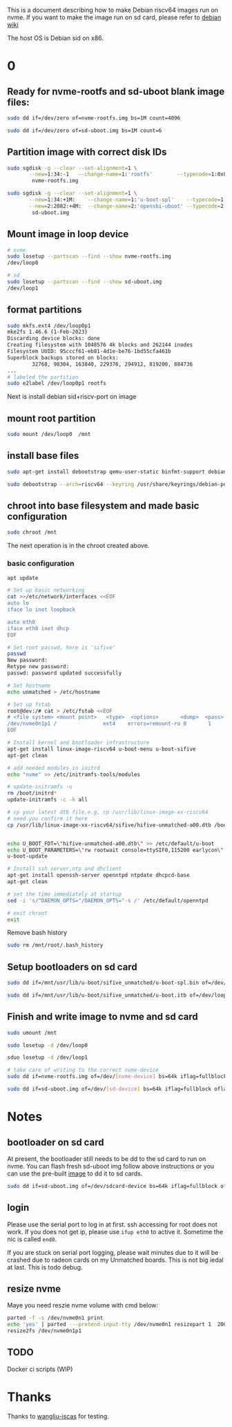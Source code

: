This is a document describing how to make Debian riscv64 images run on nvme.
If you want to make the image run on sd card, please refer to [debian wiki](https://wiki.debian.org/InstallingDebianOn/SiFive/%20HiFiveUnmatched)

The host OS is Debian sid on x86.

# 0

## Ready for nvme-rootfs and sd-uboot blank image files:

```bash
sudo dd if=/dev/zero of=nvme-rootfs.img bs=1M count=4096

sudo dd if=/dev/zero of=sd-uboot.img bs=1M count=6

```

## Partition image with correct disk IDs
```bash
sudo sgdisk -g --clear --set-alignment=1 \
       --new=1:34:-1   --change-name=1:'rootfs'        --typecode=1:0x0700 --attributes=3:set:2  \
        nvme-rootfs.img

sudo sgdisk -g --clear --set-alignment=1 \
       --new=1:34:+1M:    --change-name=1:'u-boot-spl'    --typecode=1:5b193300-fc78-40cd-8002-e86c45580b47 \
       --new=2:2082:+4M:  --change-name=2:'opensbi-uboot' --typecode=2:2e54b353-1271-4842-806f-e436d6af6985 \
        sd-uboot.img
```

## Mount image in loop device
```bash
# nvme
sudo losetup --partscan --find --show nvme-rootfs.img
/dev/loop0

# sd 
sudo losetup --partscan --find --show sd-uboot.img
/dev/loop1
```

## format partitions
```bash
sudo mkfs.ext4 /dev/loop0p1
mke2fs 1.46.6 (1-Feb-2023)
Discarding device blocks: done
Creating filesystem with 1048576 4k blocks and 262144 inodes
Filesystem UUID: 95cccf61-eb81-4d1e-be76-1bd55cfa461b
Superblock backups stored on blocks:
        32768, 98304, 163840, 229376, 294912, 819200, 884736
...
# labeled the partition
sudo e2label /dev/loop0p1 rootfs
```

Next is install debian sid+riscv-port on image

## mount root partition
```bash
sudo mount /dev/loop0  /mnt
```

## install base files
```bash
sudo apt-get install debootstrap qemu-user-static binfmt-support debian-ports-archive-keyring

sudo debootstrap --arch=riscv64 --keyring /usr/share/keyrings/debian-ports-archive-keyring.gpg --include=debian-ports-archive-keyring,ca-certificates  unstable /mnt http://deb.debian.org/debian-ports
```

## chroot into base filesystem and made basic configuration
```bash
sudo chroot /mnt
```

The next operation is in the chroot created above.

### basic configuration
```bash
apt update

# Set up basic networking
cat >>/etc/network/interfaces <<EOF
auto lo
iface lo inet loopback

auto eth0
iface eth0 inet dhcp
EOF

# Set root passwd, here is 'sifive'
passwd
New password:
Retype new password:
passwd: password updated successfully

# Set hostname
echo unmatched > /etc/hostname

# Set up fstab
root@dev:/# cat > /etc/fstab <<EOF
# <file system> <mount point>   <type>  <options>       <dump>  <pass>
/dev/nvme0n1p1 /               ext4    errors=remount-ro 0       1
EOF

# Install kernel and bootloader infrastructure
apt-get install linux-image-riscv64 u-boot-menu u-boot-sifive
apt-get clean

# add needed modules in initrd
echo "nvme" >> /etc/initramfs-tools/modules

# update-initramfs -u
rm /boot/initrd*
update-initramfs -c -k all

# cp your latest dtb file,e.g, cp /usr/lib/linux-image-xx-riscv64
# need you confirm it here
cp /usr/lib/linux-image-xx-riscv64/sifive/hifive-unmatched-a00.dtb /boot/


echo U_BOOT_FDT=\"hifive-unmatched-a00.dtb\" >> /etc/default/u-boot
echo U_BOOT_PARAMETERS=\"rw rootwait console=ttySIF0,115200 earlycon\" >> /etc/default/u-boot
u-boot-update

# Install ssh server,ntp and dhclient
apt-get install openssh-server openntpd ntpdate dhcpcd-base
apt-get clean

# set the time immediately at startup
sed -i 's/^DAEMON_OPTS="/DAEMON_OPTS="-s /' /etc/default/openntpd

# exit chroot
exit
```

Remove bash history

```bash
sudo rm /mnt/root/.bash_history
```

## Setup bootloaders on sd card
```bash
sudo dd if=/mnt/usr/lib/u-boot/sifive_unmatched/u-boot-spl.bin of=/dev/loop1p1 bs=4k iflag=fullblock oflag=direct conv=fsync status=progress

sudo dd if=/mnt/usr/lib/u-boot/sifive_unmatched/u-boot.itb of=/dev/loop1p2 bs=4k iflag=fullblock oflag=direct conv=fsync status=progress
```

## Finish and write image to nvme and sd card

```bash
sudo umount /mnt

sudo losetup -d /dev/loop0

sduo losetup -d /dev/loop1

# take care of writing to the correct nvme-device
sudo dd if=nvme-rootfs.img of=/dev/[nvme-device] bs=64k iflag=fullblock oflag=direct conv=fsync status=progress

sudo dd if=sd-uboot.img of=/dev/[sd-device] bs=64k iflag=fullblock oflag=direct conv=fsync status=progress
```

# Notes

## bootloader on sd card
At present, the bootloader still needs to be dd to the sd card to run on nvme. You can flash fresh sd-uboot img follow above instructions or you can use the pre-built [image](./image/sd-uboot.img) to dd it to sd cards.

```bash
sudo dd if=sd-uboot.img of=/dev/sdcard-device bs=64k iflag=fullblock oflag=direct conv=fsync status=progress
```

## login
Please use the serial port to log in at first. ssh accessing for root does not work. If you does not get ip, please use `ifup eth0` to active it. Sometime the nic is called `end0`.

If you are stuck on serial port logging, please wait minutes due to it will be crashed due to radeon cards on my Unmatched boards. This is not big iedal at last. This is todo debug.

## resize nvme
Maye you need reszie nvme volume with cmd below:

```bash
parted -f -s /dev/nvme0n1 print
echo 'yes' | parted ---pretend-input-tty /dev/nvme0n1 resizepart 1  20GB
resize2fs /dev/nvme0n1p1
```

## TODO

Docker ci scripts (WIP)

# Thanks 

Thanks to [wangliu-iscas](https://github.com/wangliu-iscas) for testing.
